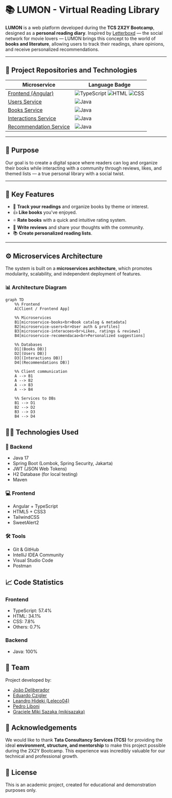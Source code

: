 # 📚 LUMON - Virtual Reading Library

**LUMON** is a web platform developed during the **TCS 2X2Y Bootcamp**, designed as a **personal reading diary**. Inspired by [Letterboxd](https://letterboxd.com/) — the social network for movie lovers — LUMON brings this concept to the world of **books and literature**, allowing users to track their readings, share opinions, and receive personalized recommendations.

---

## 🚀 Project Repositories and Technologies

| Microservice                        | Language Badge |
|------------------------------------|----------------|
| [Frontend (Angular)](https://github.com/mikisazaka/Tcs-Front-Microsservicos) | ![TypeScript](https://img.shields.io/badge/TypeScript-57.4%25-blue?logo=typescript) ![HTML](https://img.shields.io/badge/HTML-34.1%25-orange?logo=html5) ![CSS](https://img.shields.io/badge/CSS-7.8%25-blueviolet?logo=css3) |
| [Users Service](https://github.com/Leleco04/microservico-users) | ![Java](https://img.shields.io/badge/Java-100%25-red?logo=java) |
| [Books Service](https://github.com/Libonico/microsservice-books) | ![Java](https://img.shields.io/badge/Java-100%25-red?logo=java) |
| [Interactions Service](https://github.com/Leleco04/microservico-interacoes) | ![Java](https://img.shields.io/badge/Java-100%25-red?logo=java) |
| [Recommendation Service](https://github.com/mikisazaka/microservice_recomendacao) | ![Java](https://img.shields.io/badge/Java-100%25-red?logo=java) |

---

## 🌟 Purpose

Our goal is to create a digital space where readers can log and organize their books while interacting with a community through reviews, likes, and themed lists — a true personal library with a social twist.

---

## 🧩 Key Features

- 📘 **Track your readings** and organize books by theme or interest.
- 👍 **Like books** you've enjoyed.
- ⭐ **Rate books** with a quick and intuitive rating system.
- 📝 **Write reviews** and share your thoughts with the community.
- 📚 **Create personalized reading lists**.

---

## ⚙️ Microservices Architecture

The system is built on a **microservices architecture**, which promotes modularity, scalability, and independent deployment of features.

### 📊 Architecture Diagram

```mermaid
graph TD
    %% Frontend
    A[Client / Frontend App]

    %% Microservices
    B1[microservice-books<br>Book catalog & metadata]
    B2[microservice-users<br>User auth & profiles]
    B3[microservice-interacoes<br>Likes, ratings & reviews]
    B4[microservice-recomendacao<br>Personalized suggestions]

    %% Databases
    D1[(Books DB)]
    D2[(Users DB)]
    D3[(Interactions DB)]
    D4[(Recommendations DB)]

    %% Client communication
    A --> B1
    A --> B2
    A --> B3
    A --> B4

    %% Services to DBs
    B1 --> D1
    B2 --> D2
    B3 --> D3
    B4 --> D4
```
## 🧑‍💻 Technologies Used

### 🔧 Backend

- Java 17
- Spring Boot (Lombok, Spring Security, Jakarta)
- JWT (JSON Web Tokens)
- H2 Database (for local testing)
- Maven

### 💻 Frontend

- Angular + TypeScript
- HTML5 + CSS3
- TailwindCSS
- SweetAlert2

### 🛠️ Tools

- Git & GitHub
- IntelliJ IDEA Community
- Visual Studio Code
- Postman

## 📈 Code Statistics

### Frontend

- TypeScript: 57.4%
- HTML: 34.1%
- CSS: 7.8%
- Others: 0.7%

### Backend

- Java: 100%

## 👥 Team

Project developed by:

- [João Deliberador ](https://github.com/JoaoPipous)
- [Eduardo Czigler](https://github.com/Eduardoczi)    
- [Leandro Hideki (Leleco04)](https://github.com/Leleco04)  
- [Pedro Liboni ](https://github.com/Libonico)  
- [Graciele Miki Sazaka (mikisazaka)](https://github.com/mikisazaka)

## 🤝 Acknowledgements

We would like to thank **Tata Consultancy Services (TCS)** for providing the ideal **environment, structure, and mentorship** to make this project possible during the 2X2Y Bootcamp. This experience was incredibly valuable for our technical and professional growth.

## 📄 License

This is an academic project, created for educational and demonstration purposes only.
